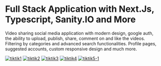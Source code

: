 # Full Stack Application with Next.Js, Typescript, Sanity.IO and More

Video sharing social media application with modern design, google auth, the ability to upload, publish, share, comment on and like the videos. Filtering by categories and advanced search functionalities. Profile pages, suggested accounts, custom responsive design and much more.



<a href="https://ibb.co/xSkKfrd"><img src="https://i.ibb.co/5W0XnJw/tiktik1.jpg" alt="tiktik1" border="0"></a>
<a href="https://ibb.co/3SnCfDk"><img src="https://i.ibb.co/wpfzJ9Y/tiktik2.jpg" alt="tiktik2" border="0"></a>
<a href="https://ibb.co/0yPrkDX"><img src="https://i.ibb.co/yFLqDfR/tiktik3.jpg" alt="tiktik3" border="0"></a>
<a href="https://ibb.co/zr7qCDj"><img src="https://i.ibb.co/W6Pm7jq/tiktik4.jpg" alt="tiktik4" border="0"></a>
<a href="https://ibb.co/YT1ddWf"><img src="https://i.ibb.co/Tq700TP/tiktik5-1.jpg" alt="tiktik5-1" border="0"></a>

